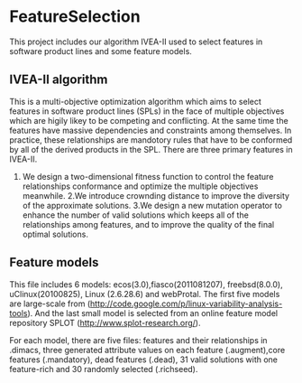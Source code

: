 # FeatureSelection

This project includes our algorithm IVEA-II used to select features in software product lines and some feature models.

IVEA-II algorithm
-----------------
This is a multi-objective optimization algorithm which aims to select features in software product lines (SPLs) in the face of multiple objectives which are higily likey to be competing and conflicting. At the same time the features have massive dependencies and constraints among themselves. In practice, these relationships are mandotory rules that have to be conformed by all of the derived products in the SPL. 
There are three primary features in IVEA-II.
1. We design a two-dimensional fitness function to control the feature relationships conformance and optimize the multiple objectives meanwhile.
2.We introduce crownding distance to improve the diversity of the approximate solutions.
3.We design a new mutation operator to enhance the number of valid solutions which keeps all of the relationships among features, and to improve the quality of the final optimal solutions.

Feature models
--------------
This file includes 6 models: ecos(3.0),fiasco(2011081207), freebsd(8.0.0), uClinux(20100825), Linux (2.6.28.6) and webProtal. The first five models are large-scale from (http://code.google.com/p/linux-variability-analysis-tools). And the last small model is selected from an online feature model repository SPLOT (http://www.splot-research.org/). 

For each model, there are five files: features and their relationships in .dimacs, three generated attribute values on each feature (.augment),core features (.mandatory), dead features (.dead), 31 valid solutions with one feature-rich and 30 randomly selected (.richseed).
